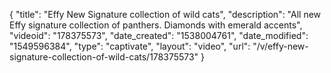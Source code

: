 {
    "title": "Effy New Signature collection of wild cats",
    "description": "All new Effy signature collection of panthers. Diamonds with emerald accents",
    "videoid": "178375573",
    "date_created": "1538004761",
    "date_modified": "1549596384",
    "type": "captivate",
    "layout": "video",
    "url": "\/v\/effy-new-signature-collection-of-wild-cats\/178375573"
}